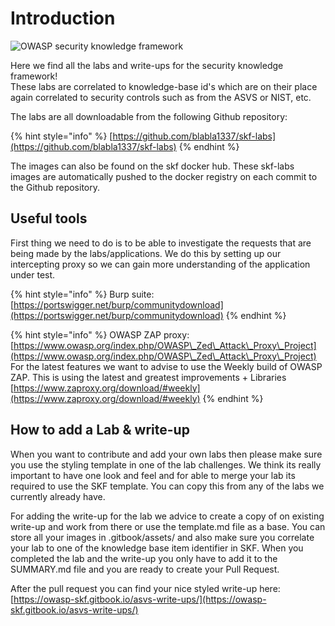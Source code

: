 # Introduction

![OWASP security knowledge framework](.gitbook/assets/logo.svg)

Here we find all the labs and write-ups for the security knowledge framework!\
These labs are correlated to knowledge-base id's which are on their place\
again correlated to security controls such as from the ASVS or NIST, etc.

The labs are all downloadable from the following Github repository:

{% hint style="info" %}
[https://github.com/blabla1337/skf-labs](https://github.com/blabla1337/skf-labs)
{% endhint %}

The images can also be found on the skf docker hub. These skf-labs images are automatically pushed to the docker registry on each commit to the Github repository.

## Useful tools

First thing we need to do is to be able to investigate the requests that are being made by the labs/applications. We do this by setting up our intercepting proxy so we can gain more understanding of the application under test.

{% hint style="info" %}
Burp suite:\
[https://portswigger.net/burp/communitydownload](https://portswigger.net/burp/communitydownload)
{% endhint %}

{% hint style="info" %}
OWASP ZAP proxy:\
[https://www.owasp.org/index.php/OWASP\_Zed\_Attack\_Proxy\_Project](https://www.owasp.org/index.php/OWASP\_Zed\_Attack\_Proxy\_Project)
For the latest features we want to advise to use the Weekly build of OWASP ZAP. This is using the latest and greatest improvements + Libraries
[https://www.zaproxy.org/download/#weekly](https://www.zaproxy.org/download/#weekly)
{% endhint %}

## How to add a Lab & write-up

When you want to contribute and add your own labs then please make sure you use the styling template in one of the lab challenges. We think its really important to have one look and feel and for able to merge your lab its required to use the SKF template. You can copy this from any of the labs we currently already have.

For adding the write-up for the lab we advice to create a copy of on existing write-up and work from there or use the template.md file as a base. You can store all your images in .gitbook/assets/ and also make sure you correlate your lab to one of the knowledge base item identifier in SKF. When you completed the lab and the write-up you only have to add it to the SUMMARY.md file and you are ready to create your Pull Request.

After the pull request you can find your nice styled write-up here: [https://owasp-skf.gitbook.io/asvs-write-ups/](https://owasp-skf.gitbook.io/asvs-write-ups/)
